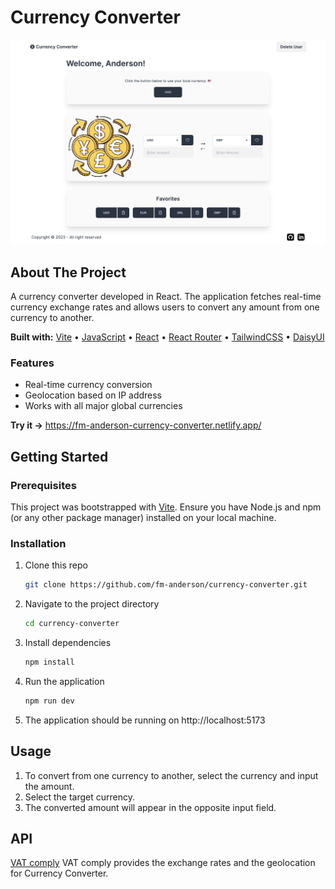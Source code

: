 # Currency Converter

![Currency Converter](./src/images/screenshots/dashboard.png)

## About The Project

A currency converter developed in React. The application fetches real-time currency exchange rates and allows users to convert any amount from one currency to another.

**Built with:** [Vite](https://vitejs.dev/) • [JavaScript](https://www.javascript.com/) • [React](https://react.dev/) • [React Router](https://reactrouter.com/) • [TailwindCSS](https://tailwindcss.com/) • [DaisyUI](https://daisyui.com/)

### Features

- Real-time currency conversion
- Geolocation based on IP address
- Works with all major global currencies

**Try it →** https://fm-anderson-currency-converter.netlify.app/

## Getting Started

### Prerequisites

This project was bootstrapped with [Vite](https://github.com/vitejs/vite). Ensure you have Node.js and npm (or any other package manager) installed on your local machine.

### Installation

1. Clone this repo
   ```sh
   git clone https://github.com/fm-anderson/currency-converter.git
   ```
2. Navigate to the project directory
   ```sh
   cd currency-converter
   ```
3. Install dependencies
   ```sh
   npm install
   ```
4. Run the application
   ```sh
   npm run dev
   ```
5. The application should be running on http://localhost:5173

## Usage

1. To convert from one currency to another, select the currency and input the amount.
2. Select the target currency.
3. The converted amount will appear in the opposite input field.

## API

[VAT comply](https://vatcomply.com/)
VAT comply provides the exchange rates and the geolocation for Currency Converter.
